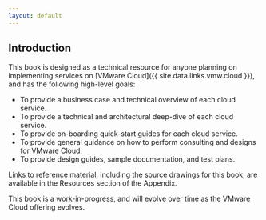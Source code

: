 ```yaml
---
layout: default
---
```


<h2 id="section1">Introduction</h2>

This book is designed as a technical resource for anyone planning on implementing services on [VMware Cloud]({{ site.data.links.vmw.cloud }}), and has the following high-level goals:
* To provide a business case and technical overview of each cloud service.
* To provide a technical and architectural deep-dive of each cloud service.
* To provide on-boarding quick-start guides for each cloud service.
* To provide general guidance on how to perform consulting and designs for VMware Cloud.
* To provide design guides, sample documentation, and test plans.

Links to reference material, including the source drawings for this book, are available in the Resources section of the Appendix.

This book is a work-in-progress, and will evolve over time as the VMware Cloud offering evolves.
